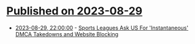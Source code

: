 # [Published on 2023-08-29](index.md)

* [2023-08-29, 22:00:00](https://yro.slashdot.org/story/23/08/29/2055240/sports-leagues-ask-us-for-instantaneous-dmca-takedowns-and-website-blocking?utm_source=rss1.0mainlinkanon&utm_medium=feed) - [Sports Leagues Ask US For 'Instantaneous' DMCA Takedowns and Website Blocking](https://yro.slashdot.org/story/23/08/29/2055240/sports-leagues-ask-us-for-instantaneous-dmca-takedowns-and-website-blocking?utm_source=rss1.0mainlinkanon&utm_medium=feed)
